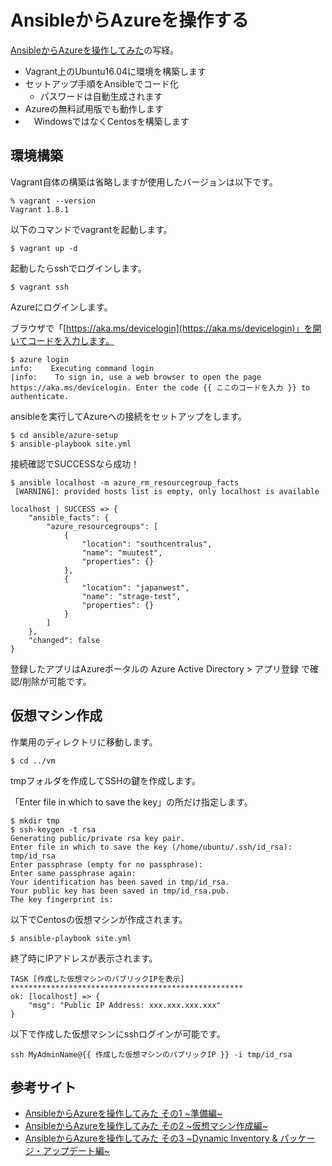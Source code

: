 # AnsibleからAzureを操作する

[AnsibleからAzureを操作してみた](http://techblog.clara.jp/2016/07/ansible_azure_arm01/)の写経。

* Vagrant上のUbuntu16.04に環境を構築します
* セットアップ手順をAnsibleでコード化
    * パスワードは自動生成されます
* Azureの無料試用版でも動作します
* 　WindowsではなくCentosを構築します

## 環境構築

Vagrant自体の構築は省略しますが使用したバージョンは以下です。

    % vagrant --version
    Vagrant 1.8.1

以下のコマンドでvagrantを起動します。

    $ vagrant up -d

起動したらsshでログインします。

    $ vagrant ssh

Azureにログインします。

ブラウザで「[https://aka.ms/devicelogin](https://aka.ms/devicelogin)」を開いてコードを入力します。

    $ azure login
    info:    Executing command login
    |info:    To sign in, use a web browser to open the page https://aka.ms/devicelogin. Enter the code {{ ここのコードを入力 }} to authenticate.

ansibleを実行してAzureへの接続をセットアップをします。

    $ cd ansible/azure-setup
    $ ansible-playbook site.yml

接続確認でSUCCESSなら成功！

    $ ansible localhost -m azure_rm_resourcegroup_facts
     [WARNING]: provided hosts list is empty, only localhost is available

    localhost | SUCCESS => {
        "ansible_facts": {
            "azure_resourcegroups": [
                {
                    "location": "southcentralus",
                    "name": "muutest",
                    "properties": {}
                },
                {
                    "location": "japanwest",
                    "name": "strage-test",
                    "properties": {}
                }
            ]
        },
        "changed": false
    }

登録したアプリはAzureポータルの Azure Active Directory > アプリ登録 で確認/削除が可能です。

## 仮想マシン作成

作業用のディレクトリに移動します。

    $ cd ../vm

tmpフォルダを作成してSSHの鍵を作成します。

「Enter file in which to save the key」の所だけ指定します。

    $ mkdir tmp
    $ ssh-keygen -t rsa
    Generating public/private rsa key pair.
    Enter file in which to save the key (/home/ubuntu/.ssh/id_rsa): tmp/id_rsa
    Enter passphrase (empty for no passphrase):
    Enter same passphrase again:
    Your identification has been saved in tmp/id_rsa.
    Your public key has been saved in tmp/id_rsa.pub.
    The key fingerprint is:

以下でCentosの仮想マシンが作成されます。

    $ ansible-playbook site.yml

終了時にIPアドレスが表示されます。

    TASK [作成した仮想マシンのパブリックIPを表示] ****************************************************
    ok: [localhost] => {
        "msg": "Public IP Address: xxx.xxx.xxx.xxx"
    }

以下で作成した仮想マシンにsshログインが可能です。

    ssh MyAdminName@{{ 作成した仮想マシンのパブリックIP }} -i tmp/id_rsa

## 参考サイト

* [AnsibleからAzureを操作してみた その1 ~準備編~](http://techblog.clara.jp/2016/07/ansible_azure_arm01/)
* [AnsibleからAzureを操作してみた その2 ~仮想マシン作成編~](http://techblog.clara.jp/2016/07/ansible_azure_arm02/)
* [AnsibleからAzureを操作してみた その3 ~Dynamic Inventory & パッケージ・アップデート編~](http://techblog.clara.jp/2016/08/ansible_azure_arm03/)
